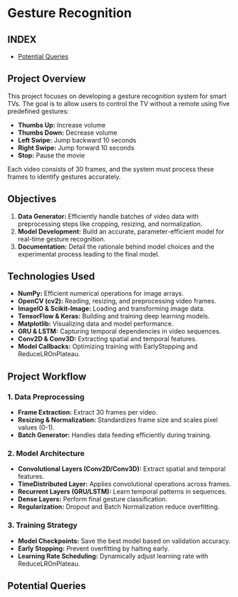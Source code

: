 # **Gesture Recognition**

## **INDEX**
- [Potential Queries](#Potential_Queries)


## **Project Overview**

This project focuses on developing a gesture recognition system for smart TVs. The goal is to allow users to control the TV without a remote using five predefined gestures:

- **Thumbs Up:** Increase volume
- **Thumbs Down:** Decrease volume
- **Left Swipe:** Jump backward 10 seconds
- **Right Swipe:** Jump forward 10 seconds
- **Stop:** Pause the movie

Each video consists of 30 frames, and the system must process these frames to identify gestures accurately.

## **Objectives**

1. **Data Generator:** Efficiently handle batches of video data with preprocessing steps like cropping, resizing, and normalization.
2. **Model Development:** Build an accurate, parameter-efficient model for real-time gesture recognition.
3. **Documentation:** Detail the rationale behind model choices and the experimental process leading to the final model.

## **Technologies Used**

- **NumPy:** Efficient numerical operations for image arrays.
- **OpenCV (cv2):** Reading, resizing, and preprocessing video frames.
- **ImageIO & Scikit-Image:** Loading and transforming image data.
- **TensorFlow & Keras:** Building and training deep learning models.
- **Matplotlib:** Visualizing data and model performance.
- **GRU & LSTM:** Capturing temporal dependencies in video sequences.
- **Conv2D & Conv3D:** Extracting spatial and temporal features.
- **Model Callbacks:** Optimizing training with EarlyStopping and ReduceLROnPlateau.

## **Project Workflow**

### **1. Data Preprocessing**

- **Frame Extraction:** Extract 30 frames per video.
- **Resizing & Normalization:** Standardizes frame size and scales pixel values (0-1).
- **Batch Generator:** Handles data feeding efficiently during training.

### **2. Model Architecture**

- **Convolutional Layers (Conv2D/Conv3D):** Extract spatial and temporal features.
- **TimeDistributed Layer:** Applies convolutional operations across frames.
- **Recurrent Layers (GRU/LSTM):** Learn temporal patterns in sequences.
- **Dense Layers:** Perform final gesture classification.
- **Regularization:** Dropout and Batch Normalization reduce overfitting.

### **3. Training Strategy**

- **Model Checkpoints:** Save the best model based on validation accuracy.
- **Early Stopping:** Prevent overfitting by halting early.
- **Learning Rate Scheduling:** Dynamically adjust learning rate with ReduceLROnPlateau.

## **Potential Queries**

